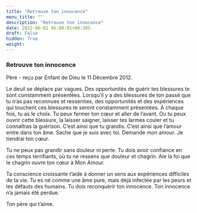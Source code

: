 ```yaml
---
title: "Retrouve ton innocence"
menu_title: ""
description: "Retrouve ton innocence"
date: 2022-06-01 06:00:01+00:305
draft: False
hidden: True
weight:
---
```

### Retrouve ton innocence

Père - reçu par Enfant de Dieu le 11 Décembre 2012.

Le deuil se déplace par vagues. Des opportunités de guérir tes blessures te sont constamment présentées. Lorsqu’il y a des blessures de ton passé que tu n’as pas reconnues et ressenties, des opportunités et des expériences qui touchent ces blessures te seront constamment présentées. À chaque fois, tu as le choix. Tu peux fermer ton cœur et aller de l’avant. Ou tu peux ouvrir cette blessure, la laisser saigner, laisser tes larmes couler et tu connaîtras la guérison. C’est ainsi que tu grandis. C’est ainsi que l’amour entre dans ton âme. Sache que je suis avec toi. Demande mon amour. Je tiendrai ton cœur.

Tu ne peux pas grandir sans douleur ni perte. Tu dois avoir confiance en ces temps terrifiants, où tu ne ressens que douleur et chagrin. Aie la foi que le chagrin ouvre ton cœur à Mon Amour.

Ta conscience croissante t’aide à donner un sens aux expériences difficiles de ta vie. Tu es né comme une âme pure, mais déjà infectée par les peurs et les défauts des humains. Tu dois reconquérir ton innocence. Ton innocence n’a jamais été perdue.

Ton père qui t’aime.
